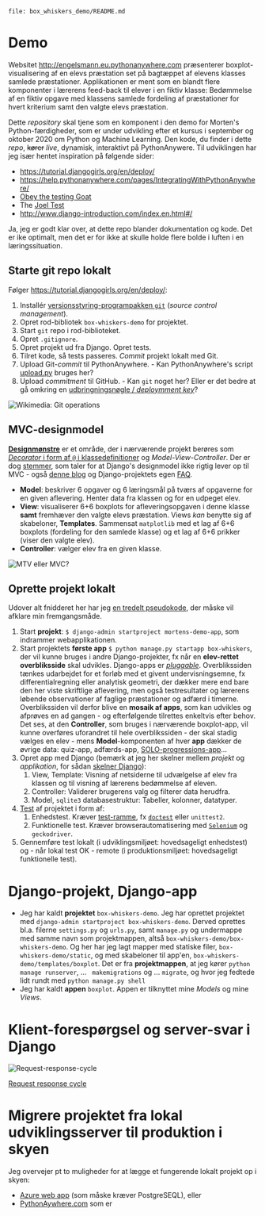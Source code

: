 `file: box_whiskers_demo/README.md`
# Demo
Websitet <http://engelsmann.eu.pythonanywhere.com>
præsenterer boxplot-visualisering af en elevs præstation set
på bagtæppet af elevens klasses samlede præstationer.
Applikationen er ment som en blandt flere komponenter i lærerens feed-back
til elever i en fiktiv klasse:
Bedømmelse af en fiktiv opgave med klassens samlede fordeling 
af præstationer for hvert kriterium samt den valgte elevs præstation.

Dette *repository* skal tjene som en komponent i den demo for Morten's Python-færdigheder,
som er under udvikling efter et kursus i september og oktober 2020 om Python og Machine Learning.
Den kode, du finder i dette *repo*, ~~kører~~ *live*, dynamisk, interaktivt 
på PythonAnywere.
Til udviklingen har jeg især hentet inspiration på følgende sider:

- https://tutorial.djangogirls.org/en/deploy/
- https://help.pythonanywhere.com/pages/IntegratingWithPythonAnywhere/
- [Obey the testing Goat](http://www.obeythetestinggoat.com/book/part1.harry.html)
- The [Joel Test](https://www.joelonsoftware.com/2000/08/09/the-joel-test-12-steps-to-better-code/)
- http://www.django-introduction.com/index.en.html#/

Ja, jeg er godt klar over, at dette repo blander dokumentation og kode.
Det er ike optimalt, men det er for ikke at skulle holde flere bolde i luften
i en læringssituation.

## Starte git repo lokalt
Følger <https://tutorial.djangogirls.org/en/deploy/>:
1. Installér 
   [versionsstyring-programpakken `git`](https://git-scm.com/)
   (*source control management*).
1. Opret rod-bibliotek `box-whiskers-demo` for projektet.
1. Start `git` repo i rod-biblioteket.
1. Opret `.gitignore`.
1. Opret projekt ud fra Django.  Opret tests. 
1. Tilret kode, så tests passeres. *Commit* projekt lokalt med Git.
1. Upload Git-*commit* til PythonAnywhere. - Kan PythonAnywhere's script 
   [upload.py](https://github.com/pythonanywhere/upload-website/blob/master/upload.py)
   bruges her?
1. Upload *commitment* til GitHub. - Kan `git` noget her?
   Eller er det bedre at gå omkring en
   [udbringningsnøgle / *deploymment key*](https://docs.github.com/en/free-pro-team@latest/developers/overview/managing-deploy-keys#deploy-keys)?

![Wikimedia: Git operations](https://upload.wikimedia.org/wikipedia/commons/thumb/d/d8/Git_operations.svg/500px-Git_operations.svg.png "Wikimedia: Git operations")

## MVC-designmodel
[**Designmønstre**](https://en.wikipedia.org/wiki/Software_design_pattern)
er et område, der i nærværende projekt berøres som 
[*Decorator* i form af `@` i klassedefinitioner](https://realpython.com/primer-on-python-decorators/)
og *Model-View-Controller*.
Der er dog [stemmer](https://djangobook.com/mdj2-django-structure/),
som taler for at Django's designmodel ikke rigtig lever op til MVC - også
[denne blog](https://medium.com/shecodeafrica/understanding-the-mvc-pattern-in-django-edda05b9f43f)
og Django-projektets egen
[FAQ](https://docs.djangoproject.com/en/3.1/faq/general/#django-appears-to-be-a-mvc-framework-but-you-call-the-controller-the-view-and-the-view-the-template-how-come-you-don-t-use-the-standard-names).
- **Model**: beskriver 6 opgaver og 6 læringsmål på tværs af
  opgaverne for en given aflevering.
  Henter data fra klassen og for en udpeget elev.
- **View**: visualiserer 6+6 boxplots for afleveringsopgaven 
  i denne klasse **samt** fremhæver den valgte elevs præstation.
  Views *kan* benytte sig af skabeloner, **Templates**.
  Sammensat `matplotlib` med et lag af 6+6 boxplots (fordeling for den samlede klasse)
  og et lag af 6+6 prikker (viser den valgte elev).
- **Controller**: vælger elev fra en given klasse.

![MTV eller MVC?](https://miro.medium.com/max/500/1*pHlF3KufWwX7svv4Mv4Frg.jpeg "https://medium.com/shecodeafrica/understanding-the-mvc-pattern-in-django")

## Oprette projekt lokalt
Udover alt fnidderet her har jeg
[en tredelt pseudokode](box_whiskers_demo/pseudocode/step1.md),
der måske vil afklare min fremgangsmåde.

1. Start **projekt**: `$ django-admin startproject mortens-demo-app`, 
   som indrammer webapplikationen.
1. Start projektets **første app** `$ python manage.py startapp box-whiskers`, 
   der vil kunne bruges i andre Django-projekter, 
   fx når en **elev-rettet overbliksside** skal udvikles.
   Django-apps er 
   [*pluggable*](https://docs.djangoproject.com/en/3.1/intro/tutorial01/#creating-the-polls-app).
   Overblikssiden tænkes udarbejdet for et forløb med et givent undervisningsemne,
   fx differentialregning eller analytisk geometri,
   der dækker mere end bare den her viste skriftlige aflevering,
   men også testresultater og lærerens løbende observationer af
   faglige præstationer og adfærd i timerne.
   Overblikssiden vil derfor blive en **mosaik af apps**,
   som kan udvikles og afprøves en ad gangen - og efterfølgende
   tilrettes enkeltvis efter behov.
   Det ses, at den **Controller**, som bruges i nærværende boxplot-app, 
   vil kunne overføres uforandret til hele overblikssiden - der skal stadig vælges en elev -
   mens **Model**-komponenten af hver **app** dækker de øvrige data: quiz-app, adfærds-app, 
   [SOLO-progressions-app](https://trello.com/b/gJnFeRt6/solo-i-forl%C3%B8b)...
1. Opret app med Django (bemærk at jeg her skelner 
   mellem *projekt* og *applikation*, for sådan 
   [skelner Django](https://docs.djangoproject.com/en/3.0/ref/applications/#projects-and-applications)):
   1. View, Template: Visning af netsiderne til udvælgelse af elev fra klassen og 
      til visning af lærerens bedømmelse af eleven.
   1. Controller: Validerer brugerens valg og filterer data herudfra.
   1. Model, `sqlite3` databasestruktur: Tabeller, kolonner, datatyper.
1. [Test](https://wiki.python.org/moin/PythonTestingToolsTaxonomy)
   af projektet i form af:
   1. Enhedstest. Kræver [test-ramme](https://realpython.com/python-testing/), fx 
      [`doctest`](https://docs.python.org/3/library/doctest.html)
      eller `unittest2`.
   1. Funktionelle test. 
      Kræver browserautomatisering med 
     [`Selenium`](http://www.testingit.dk/testautomatisering/selenium/) 
     og `geckodriver`.
1. Gennemføre test lokalt (i udviklingsmiljøet: hovedsageligt enhedstest) 
   og - når lokal test OK - remote 
   (i produktionsmiljøet: hovedsageligt funktionelle test). 

# Django-projekt, Django-app
- Jeg har kaldt **projektet** `box-whiskers-demo`.
  Jeg har oprettet projektet med `django-admin startproject box-whiskers-demo`. 
  Derved oprettes bl.a. filerne `settings.py` og `urls.py`, samt `manage.py` og
  undermappe med samme navn som projektmappen, altså `box-whiskers-demo/box-whiskers-demo`.
  Og her har jeg lagt mapper med statiske filer, `box-whiskers-demo/static`,
  og med skabeloner til app'en, `box-whiskers-demo/templates/boxplot`.
  Det er fra **projektmappen**, at jeg kører `python manage runserver`, ... ` makemigrations` og ... `migrate`, og hvor jeg fedtede lidt rundt med `python manage.py shell`
- Jeg har kaldt **appen** `boxplot`.
  Appen er tilknyttet mine *Models* og mine *Views*.
# Klient-forespørgsel og server-svar i Django
![Request-response-cycle](https://tas-dp-prod-media.s3.amazonaws.com/blog/reqresp.jpg)

[Request response cycle](https://www.technoarchsoftwares.com/blog/django-request-response-cycle/)

# Migrere projektet fra lokal udviklingsserver til produktion i skyen
Jeg overvejer pt to muligheder for at lægge et fungerende lokalt projekt
op i skyen:
- [Azure web app](https://docs.microsoft.com/da-dk/azure/app-service/tutorial-python-postgresql-app?tabs=bash%2Cclone)
  (som måske kræver PostgreSEQL), eller
- [PythonAywhere.com](PythonAywhere.com)
  som er 